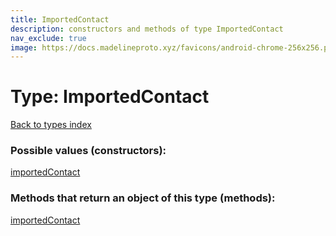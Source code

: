 ```yaml
---
title: ImportedContact
description: constructors and methods of type ImportedContact
nav_exclude: true
image: https://docs.madelineproto.xyz/favicons/android-chrome-256x256.png
---
```

# Type: ImportedContact
[Back to types index](index.html)



### Possible values (constructors):

[importedContact](/API_docs/constructors/importedContact.html)  



### Methods that return an object of this type (methods):



[importedContact](/API_docs/constructors/importedContact.html)  

